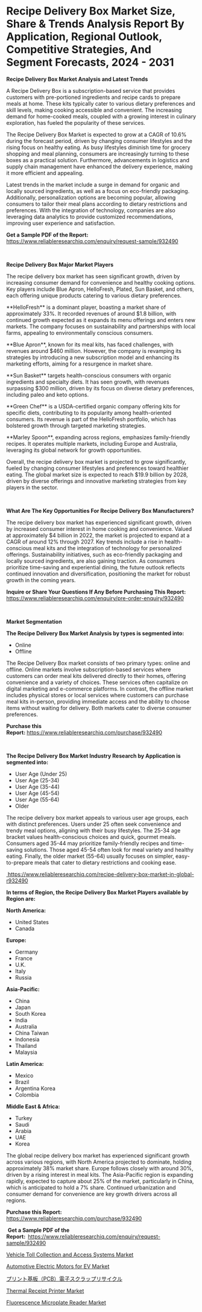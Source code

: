 <p><h1>Recipe Delivery Box Market Size, Share & Trends Analysis Report By Application, Regional Outlook, Competitive Strategies, And Segment Forecasts, 2024 - 2031</h1></p><p><strong>Recipe Delivery Box Market Analysis and Latest Trends</strong></p>
<p><p>A Recipe Delivery Box is a subscription-based service that provides customers with pre-portioned ingredients and recipe cards to prepare meals at home. These kits typically cater to various dietary preferences and skill levels, making cooking accessible and convenient. The increasing demand for home-cooked meals, coupled with a growing interest in culinary exploration, has fueled the popularity of these services.</p><p>The Recipe Delivery Box Market is expected to grow at a CAGR of 10.6% during the forecast period, driven by changing consumer lifestyles and the rising focus on healthy eating. As busy lifestyles diminish time for grocery shopping and meal planning, consumers are increasingly turning to these boxes as a practical solution. Furthermore, advancements in logistics and supply chain management have enhanced the delivery experience, making it more efficient and appealing.</p><p>Latest trends in the market include a surge in demand for organic and locally sourced ingredients, as well as a focus on eco-friendly packaging. Additionally, personalization options are becoming popular, allowing consumers to tailor their meal plans according to dietary restrictions and preferences. With the integration of technology, companies are also leveraging data analytics to provide customized recommendations, improving user experience and satisfaction.</p></p>
<p><strong>Get a Sample PDF of the Report:&nbsp;</strong> <a href="https://www.reliableresearchiq.com/enquiry/request-sample/932490">https://www.reliableresearchiq.com/enquiry/request-sample/932490</a></p>
<p>&nbsp;</p>
<p><strong>Recipe Delivery Box Major Market Players</strong></p>
<p><p>The recipe delivery box market has seen significant growth, driven by increasing consumer demand for convenience and healthy cooking options. Key players include Blue Apron, HelloFresh, Plated, Sun Basket, and others, each offering unique products catering to various dietary preferences.</p><p>**HelloFresh** is a dominant player, boasting a market share of approximately 33%. It recorded revenues of around $1.8 billion, with continued growth expected as it expands its menu offerings and enters new markets. The company focuses on sustainability and partnerships with local farms, appealing to environmentally conscious consumers.</p><p>**Blue Apron**, known for its meal kits, has faced challenges, with revenues around $460 million. However, the company is revamping its strategies by introducing a new subscription model and enhancing its marketing efforts, aiming for a resurgence in market share.</p><p>**Sun Basket** targets health-conscious consumers with organic ingredients and specialty diets. It has seen growth, with revenues surpassing $300 million, driven by its focus on diverse dietary preferences, including paleo and keto options.</p><p>**Green Chef** is a USDA-certified organic company offering kits for specific diets, contributing to its popularity among health-oriented consumers. Its revenue is part of the HelloFresh portfolio, which has bolstered growth through targeted marketing strategies.</p><p>**Marley Spoon**, expanding across regions, emphasizes family-friendly recipes. It operates multiple markets, including Europe and Australia, leveraging its global network for growth opportunities.</p><p>Overall, the recipe delivery box market is projected to grow significantly, fueled by changing consumer lifestyles and preferences toward healthier eating. The global market size is expected to reach $19.9 billion by 2028, driven by diverse offerings and innovative marketing strategies from key players in the sector.</p></p>
<p>&nbsp;</p>
<p><strong>What Are The Key Opportunities For Recipe Delivery Box Manufacturers?</strong></p>
<p><p>The recipe delivery box market has experienced significant growth, driven by increased consumer interest in home cooking and convenience. Valued at approximately $4 billion in 2022, the market is projected to expand at a CAGR of around 12% through 2027. Key trends include a rise in health-conscious meal kits and the integration of technology for personalized offerings. Sustainability initiatives, such as eco-friendly packaging and locally sourced ingredients, are also gaining traction. As consumers prioritize time-saving and experiential dining, the future outlook reflects continued innovation and diversification, positioning the market for robust growth in the coming years.</p></p>
<p><strong>Inquire or Share Your Questions If Any Before Purchasing This Report:</strong> <a href="https://www.reliableresearchiq.com/enquiry/pre-order-enquiry/932490">https://www.reliableresearchiq.com/enquiry/pre-order-enquiry/932490</a></p>
<p>&nbsp;</p>
<p><strong>Market Segmentation</strong></p>
<p><strong>The Recipe Delivery Box Market Analysis by types is segmented into:</strong></p>
<p><ul><li>Online</li><li>Offline</li></ul></p>
<p><p>The Recipe Delivery Box market consists of two primary types: online and offline. Online markets involve subscription-based services where customers can order meal kits delivered directly to their homes, offering convenience and a variety of choices. These services often capitalize on digital marketing and e-commerce platforms. In contrast, the offline market includes physical stores or local services where customers can purchase meal kits in-person, providing immediate access and the ability to choose items without waiting for delivery. Both markets cater to diverse consumer preferences.</p></p>
<p><strong>Purchase this Report:&nbsp;</strong><a href="https://www.reliableresearchiq.com/purchase/932490">https://www.reliableresearchiq.com/purchase/932490</a></p>
<p>&nbsp;</p>
<p><strong>The Recipe Delivery Box Market Industry Research by Application is segmented into:</strong></p>
<p><ul><li>User Age (Under 25)</li><li>User Age (25-34)</li><li>User Age (35-44)</li><li>User Age (45-54)</li><li>User Age (55-64)</li><li>Older</li></ul></p>
<p><p>The recipe delivery box market appeals to various user age groups, each with distinct preferences. Users under 25 often seek convenience and trendy meal options, aligning with their busy lifestyles. The 25-34 age bracket values health-conscious choices and quick, gourmet meals. Consumers aged 35-44 may prioritize family-friendly recipes and time-saving solutions. Those aged 45-54 often look for meal variety and healthy eating. Finally, the older market (55-64) usually focuses on simpler, easy-to-prepare meals that cater to dietary restrictions and cooking ease.</p></p>
<p><a href="https://www.reliableresearchiq.com/recipe-delivery-box-market-in-global-r932490">&nbsp;https://www.reliableresearchiq.com/recipe-delivery-box-market-in-global-r932490</a></p>
<p><strong>In terms of Region, the Recipe Delivery Box Market Players available by Region are:</strong></p>
<p>
    <p> <strong> North America: </strong>
        <ul>
            <li>United States</li>
            <li>Canada</li>
        </ul>
        </p> 
    <p> <strong> Europe: </strong>
        <ul>
            <li>Germany</li>
            <li>France</li>
            <li>U.K.</li>
            <li>Italy</li>
            <li>Russia</li>
        </ul>
        </p> 
    <p> <strong> Asia-Pacific: </strong>
        <ul>
            <li>China</li>
            <li>Japan</li>
            <li>South Korea</li>
            <li>India</li>
            <li>Australia</li>
            <li>China Taiwan</li>
            <li>Indonesia</li>
            <li>Thailand</li>
            <li>Malaysia</li>
        </ul>
        </p> 
    <p> <strong> Latin America: </strong>
        <ul>
            <li>Mexico</li>
            <li>Brazil</li>
            <li>Argentina Korea</li>
            <li>Colombia</li>
        </ul>
        </p> 
    <p> <strong> Middle East & Africa: </strong>
        <ul>
            <li>Turkey</li>
            <li>Saudi</li>
            <li>Arabia</li>
            <li>UAE</li>
            <li>Korea</li>
        </ul>
    </p>
    </p>
<p><p>The global recipe delivery box market has experienced significant growth across various regions, with North America projected to dominate, holding approximately 38% market share. Europe follows closely with around 30%, driven by a rising interest in meal kits. The Asia-Pacific region is expanding rapidly, expected to capture about 25% of the market, particularly in China, which is anticipated to hold a 7% share. Continued urbanization and consumer demand for convenience are key growth drivers across all regions.</p></p>
<p><strong>Purchase this Report: </strong><a href="https://www.reliableresearchiq.com/purchase/932490">https://www.reliableresearchiq.com/purchase/932490</a></p>
<p>&nbsp;<strong>Get a Sample PDF of the Report:&nbsp;&nbsp;</strong><a href="https://www.reliableresearchiq.com/enquiry/request-sample/932490">https://www.reliableresearchiq.com/enquiry/request-sample/932490</a></p>
<p><strong></strong></p>
<p><p><a href="https://issuu.com/reportprime-2/docs/vehicle-toll-collection-and-access-_2605a8b8c7a91a">Vehicle Toll Collection and Access Systems Market</a></p><p><a href="https://issuu.com/reportprime-2/docs/automotive-electric-motors-for-ev-m_cad895f1dd7aee">Automotive Electric Motors for EV Market</a></p><p><a href="https://medium.com/@janrona788520/printed-circuit-board-pcb-e-scrap-recycling-1050f435e362?postPublishedType=initial">プリント基板（PCB）電子スクラップリサイクル</a></p><p><a href="https://medium.com/@othaleffler2008/the-thermal-receipt-printer-market-industry-provides-a-comprehensive-and-current-analysis-of-the-b41c5aa89f97">Thermal Receipt Printer Market</a></p><p><a href="https://medium.com/@othaleffler2008/the-fluorescence-microplate-reader-market-is-experiencing-higher-than-anticipated-demand-f89d3a4af1d3">Fluorescence Microplate Reader Market</a></p></p>